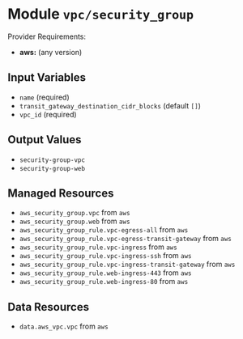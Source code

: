 
# Module `vpc/security_group`

Provider Requirements:
* **aws:** (any version)

## Input Variables
* `name` (required)
* `transit_gateway_destination_cidr_blocks` (default `[]`)
* `vpc_id` (required)

## Output Values
* `security-group-vpc`
* `security-group-web`

## Managed Resources
* `aws_security_group.vpc` from `aws`
* `aws_security_group.web` from `aws`
* `aws_security_group_rule.vpc-egress-all` from `aws`
* `aws_security_group_rule.vpc-egress-transit-gateway` from `aws`
* `aws_security_group_rule.vpc-ingress` from `aws`
* `aws_security_group_rule.vpc-ingress-ssh` from `aws`
* `aws_security_group_rule.vpc-ingress-transit-gateway` from `aws`
* `aws_security_group_rule.web-ingress-443` from `aws`
* `aws_security_group_rule.web-ingress-80` from `aws`

## Data Resources
* `data.aws_vpc.vpc` from `aws`

